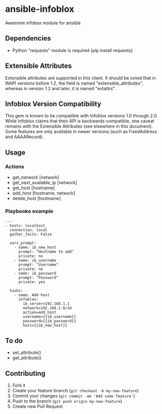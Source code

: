 # ansible-infoblox
Awesome infobox module for ansible

## Dependencies

- Python "requests" module is required {pip install requests}

## Extensible Attributes

Extensible attributes are supported in this client.  It should be noted that in WAPI versions before 1.2,  the field is named "extensible_attributes", whereas in version 1.2 and later, it is named "extattrs". 

## Infoblox Version Compatibility

This gem is known to be compatible with Infoblox versions 1.0 through 2.0.  While Infoblox claims that their API is backwards-compatible, one caveat remains with the Extensible Attributes (see elsewhere in this document).  Some features are only available in newer versions (such as FixedAddress and AAAARecord).

## Usage
### Actions
- get_network [network]
- get_next_available_ip [network] 
- get_host [hostname]
- add_host [hostname, network]
- delete_host [hostname]

### Playbooke example
```
---
- hosts: localhost
  connection: local
  gather_facts: False

  vars_prompt:
    - name: ib_new_host
      prompt: "Hostname to add"
      private: no
    - name: ib_username
      prompt: "Username"
      private: no
    - name: ib_password
      prompt: "Password"
      private: yes

  tasks:
    - name: Add host
      infoblox:
        ib_server=192.168.1.1
        network=192.168.1.0/24
        action=add_host
        username={{ib_username}}
        password={{ib_password}}
        host={{ib_new_host}}
```

## To do
- set_attribute()
- get_attribute()

## Contributing

1. Fork it
2. Create your feature branch (`git checkout -b my-new-feature`)
3. Commit your changes (`git commit -am 'Add some feature'`)
4. Push to the branch (`git push origin my-new-feature`)
5. Create new Pull Request
